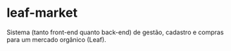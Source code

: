# leaf-market
Sistema (tanto front-end quanto back-end) de gestão, cadastro e compras para um mercado orgânico (Leaf).
